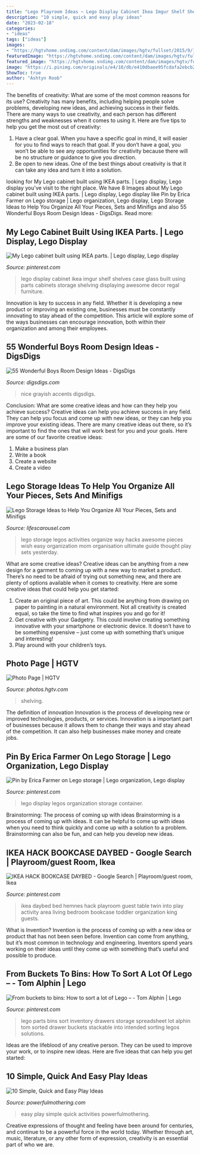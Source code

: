 ```yaml
---
title: "Lego Playroom Ideas ~ Lego Display Cabinet Ikea Imgur Shelf Shelves Case Glass Built Using Parts Cabinets Storage Shelving Displaying Awesome Decor Regal Furniture"
description: "10 simple, quick and easy play ideas"
date: "2023-02-18"
categories:
- "ideas"
tags: ["ideas"]
images:
- "https://hgtvhome.sndimg.com/content/dam/images/hgtv/fullset/2015/9/14/0/Jeff-Pelletier_Seattle-Box_Basement-Bar-Lego-Room-crop-vert.jpg.rend.hgtvcom.616.822.suffix/1442413274238.jpeg"
featuredImage: "https://hgtvhome.sndimg.com/content/dam/images/hgtv/fullset/2015/9/14/0/Jeff-Pelletier_Seattle-Box_Basement-Bar-Lego-Room-crop-vert.jpg.rend.hgtvcom.616.822.suffix/1442413274238.jpeg"
featured_image: "https://hgtvhome.sndimg.com/content/dam/images/hgtv/fullset/2015/9/14/0/Jeff-Pelletier_Seattle-Box_Basement-Bar-Lego-Room-crop-vert.jpg.rend.hgtvcom.616.822.suffix/1442413274238.jpeg"
image: "https://i.pinimg.com/originals/e4/10/db/e410dbaee95fcdafa2ebcb2947da8a2f.jpg"
ShowToc: true
author: "Ashtyn Roob"
---
```



The benefits of creativity: What are some of the most common reasons for its use?
Creativity has many benefits, including helping people solve problems, developing new ideas, and achieving success in their fields. There are many ways to use creativity, and each person has different strengths and weaknesses when it comes to using it. Here are five tips to help you get the most out of creativity: 
1. Have a clear goal. When you have a specific goal in mind, it will easier for you to find ways to reach that goal. If you don’t have a goal, you won’t be able to see any opportunities for creativity because there will be no structure or guidance to give you direction. 
2. Be open to new ideas. One of the best things about creativity is that it can take any idea and turn it into a solution.

	

		
looking for My Lego cabinet built using IKEA parts. | Lego display, Lego display you've visit to the right place. We have 8 Images about My Lego cabinet built using IKEA parts. | Lego display, Lego display like Pin by Erica Farmer on Lego storage | Lego organization, Lego display, Lego Storage Ideas to Help You Organize All Your Pieces, Sets and Minifigs and also 55 Wonderful Boys Room Design Ideas - DigsDigs. Read more:
		
    
## My Lego Cabinet Built Using IKEA Parts. | Lego Display, Lego Display

<img loading=lazy src="https://i.pinimg.com/originals/e4/10/db/e410dbaee95fcdafa2ebcb2947da8a2f.jpg" onerror="this.onerror=null;this.src='https://tse2.mm.bing.net/th?id=OIP.iw7xDLBtbsOeDKsXxope6QHaJ4&amp;pid=15.1';" alt="My Lego cabinet built using IKEA parts. | Lego display, Lego display">

_Source: pinterest.com_

>lego display cabinet ikea imgur shelf shelves case glass built using parts cabinets storage shelving displaying awesome decor regal furniture. 

	

Innovation is key to success in any field. Whether it is developing a new product or improving an existing one, businesses must be constantly innovating to stay ahead of the competition. This article will explore some of the ways businesses can encourage innovation, both within their organization and among their employees.

    
## 55 Wonderful Boys Room Design Ideas - DigsDigs

<img loading=lazy src="https://www.digsdigs.com/photos/2012/02/33-wonderful-boys-room-design-ideas-17.jpg" onerror="this.onerror=null;this.src='https://tse2.mm.bing.net/th?id=OIP.TFcqRU2wNRqoT1rGmntZTgHaE7&amp;pid=15.1';" alt="55 Wonderful Boys Room Design Ideas - DigsDigs">

_Source: digsdigs.com_

>nice grayish accents digsdigs. 

	

Conclusion: What are some creative ideas and how can they help you achieve success?
Creative ideas can help you achieve success in any field. They can help you focus and come up with new ideas, or they can help you improve your existing ideas. There are many creative ideas out there, so it’s important to find the ones that will work best for you and your goals. Here are some of our favorite creative ideas: 
1. Make a business plan 
2. Write a book 
3. Create a website 
4. Create a video 

    
## Lego Storage Ideas To Help You Organize All Your Pieces, Sets And Minifigs

<img loading=lazy src="https://www.lifescarousel.com/wp-content/uploads/2017/11/lego-storage.jpg" onerror="this.onerror=null;this.src='https://tse4.mm.bing.net/th?id=OIP.qnRWSAPwL01RjjYUc4k_IQHaLJ&amp;pid=15.1';" alt="Lego Storage Ideas to Help You Organize All Your Pieces, Sets and Minifigs">

_Source: lifescarousel.com_

>lego storage legos activities organize way hacks awesome pieces wish easy organization mom organisation ultimate guide thought play sets yesterday. 

	

What are some creative ideas?
Creative ideas can be anything from a new design for a garment to coming up with a new way to market a product. There’s no need to be afraid of trying out something new, and there are plenty of options available when it comes to creativity. Here are some creative ideas that could help you get started: 
1. Create an original piece of art. This could be anything from drawing on paper to painting in a natural environment. Not all creativity is created equal, so take the time to find what inspires you and go for it! 
2. Get creative with your Gadgetry. This could involve creating something innovative with your smartphone or electronic device. It doesn’t have to be something expensive – just come up with something that’s unique and interesting! 
3. Play around with your children’s toys.

    
## Photo Page | HGTV

<img loading=lazy src="https://hgtvhome.sndimg.com/content/dam/images/hgtv/fullset/2015/9/14/0/Jeff-Pelletier_Seattle-Box_Basement-Bar-Lego-Room-crop-vert.jpg.rend.hgtvcom.616.822.suffix/1442413274238.jpeg" onerror="this.onerror=null;this.src='https://tse2.mm.bing.net/th?id=OIP.JpDOhrp9d5VNkcCWd4k5eQHaJ4&amp;pid=15.1';" alt="Photo Page | HGTV">

_Source: photos.hgtv.com_

>shelving. 

	

The definition of innovation
Innovation is the process of developing new or improved technologies, products, or services. Innovation is a important part of businesses because it allows them to change their ways and stay ahead of the competition. It can also help businesses make money and create jobs.

    
## Pin By Erica Farmer On Lego Storage | Lego Organization, Lego Display

<img loading=lazy src="https://i.pinimg.com/originals/b9/98/bb/b998bb6611025de1f10d0e68ea9cd334.jpg" onerror="this.onerror=null;this.src='https://tse4.mm.bing.net/th?id=OIP.5aHE_Fo8ffGPfUB1OGkkTwHaLC&amp;pid=15.1';" alt="Pin by Erica Farmer on Lego storage | Lego organization, Lego display">

_Source: pinterest.com_

>lego display legos organization storage container. 

	

Brainstorming: The process of coming up with ideas
Brainstorming is a process of coming up with ideas. It can be helpful to come up with ideas when you need to think quickly and come up with a solution to a problem. Brainstorming can also be fun, and can help you develop new ideas.

    
## IKEA HACK BOOKCASE DAYBED - Google Search | Playroom/guest Room, Ikea

<img loading=lazy src="https://i.pinimg.com/736x/06/b2/40/06b240ec81eea575cf17cc4108c2d28e--ikea-daybed-playroom-ideas.jpg" onerror="this.onerror=null;this.src='https://tse4.mm.bing.net/th?id=OIP.lw5r7LGYEoJHeUFf9fvGKAHaHa&amp;pid=15.1';" alt="IKEA HACK BOOKCASE DAYBED - Google Search | Playroom/guest room, Ikea">

_Source: pinterest.com_

>ikea daybed bed hemnes hack playroom guest table twin into play activity area living bedroom bookcase toddler organization king guests. 

	

What is Invention?
Invention is the process of coming up with a new idea or product that has not been seen before. Invention can come from anything, but it’s most common in technology and engineering. Inventors spend years working on their ideas until they come up with something that’s useful and possible to produce.

    
## From Buckets To Bins: How To Sort A Lot Of Lego – - Tom Alphin | Lego

<img loading=lazy src="https://i.pinimg.com/originals/fa/4a/2a/fa4a2a361c4f046a43d1c1dec2492a63.jpg" onerror="this.onerror=null;this.src='https://tse1.mm.bing.net/th?id=OIP.LbC4TRskFShyVx1D_Pq9WQHaE8&amp;pid=15.1';" alt="From buckets to bins: How to sort a lot of Lego – - Tom Alphin | Lego">

_Source: pinterest.com_

>lego parts bins sort inventory drawers storage spreadsheet lot alphin tom sorted drawer buckets stackable into intended sorting legos solutions. 

	

Ideas are the lifeblood of any creative person. They can be used to improve your work, or to inspire new ideas. Here are five ideas that can help you get started: 

    
## 10 Simple, Quick And Easy Play Ideas

<img loading=lazy src="https://www.powerfulmothering.com/wp-content/uploads/2014/01/10-simple-and-easy-play-activities-2.jpg" onerror="this.onerror=null;this.src='https://tse3.mm.bing.net/th?id=OIP.eWc9Jtpv28_PcwiKV8vM7wHaLH&amp;pid=15.1';" alt="10 Simple, Quick and Easy Play Ideas">

_Source: powerfulmothering.com_

>easy play simple quick activities powerfulmothering. 

	

Creative expressions of thought and feeling have been around for centuries, and continue to be a powerful force in the world today. Whether through art, music, literature, or any other form of expression, creativity is an essential part of who we are.

